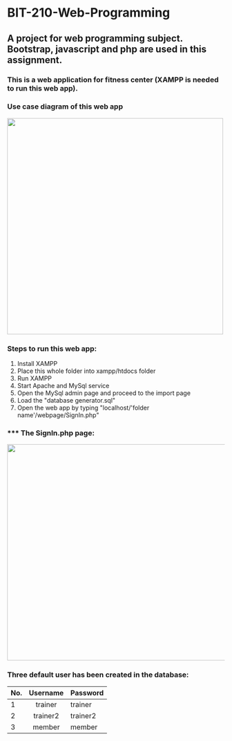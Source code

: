 # BIT-210-Web-Programming

## A project for web programming subject. Bootstrap, javascript and php are used in this assignment.

### This is a web application for fitness center (XAMPP is needed to run this web app).

### Use case diagram of this web app
<img src="https://github.com/AdrianFoo97/BIT210-Web-Programming/blob/master/usecase.png" width="500" height="500">

### Steps to run this web app:
1. Install XAMPP
2. Place this whole folder into xampp/htdocs folder
3. Run XAMPP
4. Start Apache and MySql service
5. Open the MySql admin page and proceed to the import page
6. Load the "database generator.sql" 
7. Open the web app by typing "localhost/'folder name'/webpage/SignIn.php"

### *** The SignIn.php page:
<img src="https://github.com/AdrianFoo97/BIT210-Web-Programming/blob/master/signin.png" width="1000" height="500">

### Three default user has been created in the database: 
|No. | Username | Password |
|----|:--------:|----------|
| 1  |trainer   |trainer   |
| 2  |trainer2  |trainer2  |
| 3  |member    |member    |
